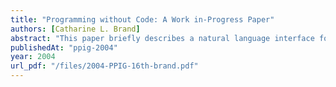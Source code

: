```yaml
---
title: "Programming without Code: A Work in-Progress Paper"
authors: [Catharine L. Brand]
abstract: "This paper briefly describes a natural language interface for educational games that enables children to create and modify objects in a game world."
publishedAt: "ppig-2004"
year: 2004
url_pdf: "/files/2004-PPIG-16th-brand.pdf"
---
```

